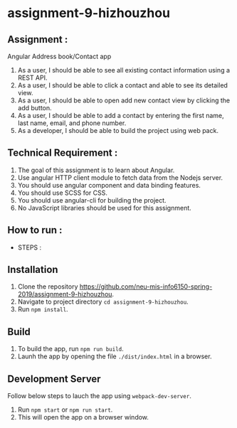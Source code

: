 # assignment-9-hizhouzhou

## Assignment : 
Angular Address book/Contact app
1. As a user, I should be able to see all existing contact information using a REST API.
2. As a user, I should be able to click a contact and able to see its detailed view.
3. As a user, I should be able to open add new contact view by clicking the add button.
4. As a user, I should be able to add a contact by entering the first name, last name, email, and phone number.
5. As a developer, I should be able to build the project using web pack.

## Technical Requirement : 
1. The goal of this assignment is to learn about Angular.
2. Use angular HTTP client module to fetch data from the Nodejs server.
3. You should use angular component and data binding features.
4. You should use SCSS for CSS.
5. You should use angular-cli for building the project.
6. No JavaScript libraries should be used for this assignment.

## How to run :
* STEPS :

## Installation
1. Clone the repository https://github.com/neu-mis-info6150-spring-2019/assignment-9-hizhouzhou.
2. Navigate to project directory `cd assignment-9-hizhouzhou`.
3. Run `npm install`.

## Build
1. To build the app, run `npm run build`.
2. Launh the app by opening the file `./dist/index.html` in a browser.

## Development Server
Follow below steps to lauch the app using `webpack-dev-server`.
1. Run `npm start` or `npm run start`.
2. This will open the app on a browser window.
